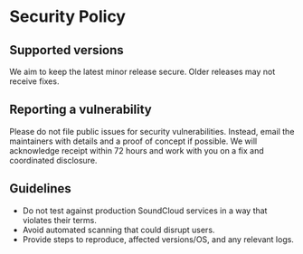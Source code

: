 # Security Policy

## Supported versions
We aim to keep the latest minor release secure. Older releases may not receive fixes.

## Reporting a vulnerability
Please do not file public issues for security vulnerabilities. Instead, email the maintainers with details and a proof of concept if possible. We will acknowledge receipt within 72 hours and work with you on a fix and coordinated disclosure.

## Guidelines
- Do not test against production SoundCloud services in a way that violates their terms.
- Avoid automated scanning that could disrupt users.
- Provide steps to reproduce, affected versions/OS, and any relevant logs.



